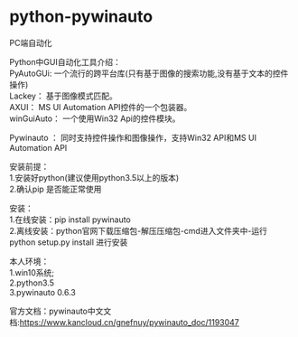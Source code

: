 # python-pywinauto
PC端自动化

Python中GUI自动化工具介绍：  
  PyAutoGUi: 一个流行的跨平台库(只有基于图像的搜索功能,没有基于文本的控件操作)  
  Lackey：    基于图像模式匹配。  
  AXUI： MS UI Automation API控件的一个包装器。  
  winGuiAuto： 一个使用Win32 Api的控件模块。  

  Pywinauto ： 同时支持控件操作和图像操作，支持Win32 API和MS UI Automation API   
  

安装前提：  
	1.安装好python(建议使用python3.5以上的版本)  
	2.确认pip 是否能正常使用  
  
安装：  
	1.在线安装：pip install pywinauto   
	2.离线安装：python官网下载压缩包-解压压缩包-cmd进入文件夹中-运行 python setup.py install 进行安装  

本人环境：  
	1.win10系统;  
	2.python3.5  
	3.pywinauto 0.6.3   

官方文档：pywinauto中文文档:https://www.kancloud.cn/gnefnuy/pywinauto_doc/1193047
	
